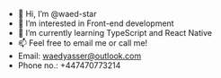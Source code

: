 - 👋 Hi, I’m @waed-star
- 👀 I’m interested in Front-end development
- 🌱 I’m currently learning TypeScript and React Native
- 📫 Feel free to email me or call me!
- Email: waedyasser@outlook.com
- Phone no.: +447470773214
